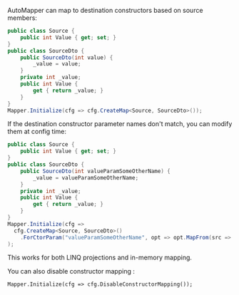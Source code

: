 AutoMapper can map to destination constructors based on source members:

```c#
public class Source {
    public int Value { get; set; }
}
public class SourceDto {
    public SourceDto(int value) {
        _value = value;
    }
    private int _value;
    public int Value {
        get { return _value; }
    }
}
Mapper.Initialize(cfg => cfg.CreateMap<Source, SourceDto>());
```

If the destination constructor parameter names don't match, you can modify them at config time:


```c#
public class Source {
    public int Value { get; set; }
}
public class SourceDto {
    public SourceDto(int valueParamSomeOtherName) {
        _value = valueParamSomeOtherName;
    }
    private int _value;
    public int Value {
        get { return _value; }
    }
}
Mapper.Initialize(cfg => 
  cfg.CreateMap<Source, SourceDto>()
    .ForCtorParam("valueParamSomeOtherName", opt => opt.MapFrom(src => src.Value))
);
```
This works for both LINQ projections and in-memory mapping.

You can also disable constructor mapping :    
    
    Mapper.Initialize(cfg => cfg.DisableConstructorMapping());